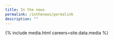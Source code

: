 ```yaml
---
title: In the news
permalink: /inthenews/permalink
description: ""
---
```

{% include media.html careers=site.data.media %}